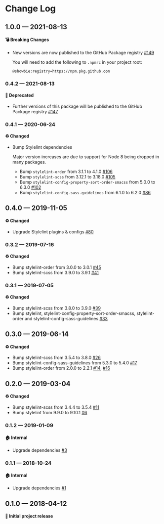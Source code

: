 # Change Log

## 1.0.0 — 2021-08-13

#### 💣 Breaking Changes

- New versions are now published to the GitHub Package registry [#149](https://github.com/showbie/showbie-stylelint-config/pull/149)

  You will need to add the following to `.npmrc` in your project root:

  ```
  @showbie:registry=https://npm.pkg.github.com
  ```

### 0.4.2 — 2021-08-13

#### 🚚 Deprecated

- Further versions of this package will be published to the GitHub Package registry [#147](https://github.com/showbie/showbie-stylelint-config/pull/147)

### 0.4.1 — 2020-06-24

#### ♻️ Changed

- Bump Stylelint dependencies

  Major version increases are due to support for Node 8 being dropped in many packages.

  - Bump `stylelint-order` from 3.1.1 to 4.1.0 [#106](https://github.com/showbie/showbie-stylelint-config/pull/106)
  - Bump `stylelint-scss` from 3.12.1 to 3.18.0 [#105](https://github.com/showbie/showbie-stylelint-config/pull/105)
  - Bump `stylelint-config-property-sort-order-smacss` from 5.0.0 to 6.3.0 [#102](https://github.com/showbie/showbie-stylelint-config/pull/102)
  - Bump `stylelint-config-sass-guidelines` from 6.1.0 to 6.2.0 [#86](https://github.com/showbie/showbie-stylelint-config/pull/86)

## 0.4.0 — 2019-11-05

#### ♻️ Changed

- Upgrade Stylelint plugins & configs [#80](https://github.com/showbie/showbie-stylelint-config/pull/80)

### 0.3.2 — 2019-07-16

#### ♻️ Changed

- Bump stylelint-order from 3.0.0 to 3.0.1 [#45](https://github.com/showbie/showbie-stylelint-config/pull/45)
- Bump stylelint-scss from 3.9.0 to 3.9.1 [#41](https://github.com/showbie/showbie-stylelint-config/pull/41)

### 0.3.1 — 2019-07-05

#### ♻️ Changed

- Bump stylelint-scss from 3.8.0 to 3.9.0 [#39](https://github.com/showbie/showbie-stylelint-config/pull/39)
- Bump stylelint, stylelint-config-property-sort-order-smacss, stylelint-order and stylelint-config-sass-guidelines [#33](https://github.com/showbie/showbie-stylelint-config/pull/33)

## 0.3.0 — 2019-06-14

#### ♻️ Changed

- Bump stylelint-scss from 3.5.4 to 3.8.0 [#26](https://github.com/showbie/showbie-stylelint-config/pull/26)
- Bump stylelint-config-sass-guidelines from 5.3.0 to 5.4.0 [#17](https://github.com/showbie/showbie-stylelint-config/pull/17)
- Bump stylelint-order from 2.0.0 to 2.2.1 [#14](https://github.com/showbie/showbie-stylelint-config/pull/14), [#16](https://github.com/showbie/showbie-stylelint-config/pull/16)

## 0.2.0 — 2019-03-04

#### ♻️ Changed

- Bump stylelint-scss from 3.4.4 to 3.5.4 [#11](https://github.com/showbie/showbie-stylelint-config/pull/11)
- Bump stylelint from 9.9.0 to 9.10.1 [#6](https://github.com/showbie/showbie-stylelint-config/pull/6)

### 0.1.2 — 2019-01-09

#### 🏠 Internal

- Upgrade dependencies [#3](https://github.com/showbie/showbie-stylelint-config/pull/3)

### 0.1.1 — 2018-10-24

#### 🏠 Internal

- Upgrade dependencies [#1](https://github.com/showbie/showbie-stylelint-config/pull/1)

## 0.1.0 — 2018-04-12

#### 🎉 Initial project release
